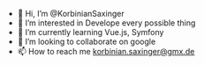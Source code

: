 - 👋 Hi, I’m @KorbinianSaxinger
- 👀 I’m interested in Develope every possible thing
- 🌱 I’m currently learning Vue.js, Symfony
- 💞️ I’m looking to collaborate on google
- 📫 How to reach me korbinian.saxinger@gmx.de

<!---
KorbinianSaxinger/KorbinianSaxinger is a ✨ special ✨ repository because its `README.md` (this file) appears on your GitHub profile.
You can click the Preview link to take a look at your changes.
--->
